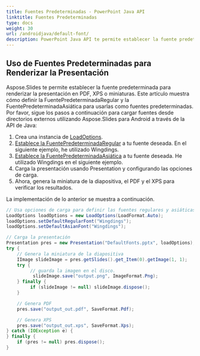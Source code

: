 ```yaml
---
title: Fuentes Predeterminadas - PowerPoint Java API
linktitle: Fuentes Predeterminadas
type: docs
weight: 30
url: /androidjava/default-font/
description: PowerPoint Java API te permite establecer la fuente predeterminada para renderizar la presentación en PDF, XPS o miniaturas. Este artículo muestra cómo definir la FuentePredeterminadaRegular y la FuentePredeterminadaAsiática para usarlas como fuentes predeterminadas.
---
```



## **Uso de Fuentes Predeterminadas para Renderizar la Presentación**
Aspose.Slides te permite establecer la fuente predeterminada para renderizar la presentación en PDF, XPS o miniaturas. Este artículo muestra cómo definir la FuentePredeterminadaRegular y la FuentePredeterminadaAsiática para usarlas como fuentes predeterminadas. Por favor, sigue los pasos a continuación para cargar fuentes desde directorios externos utilizando Aspose.Slides para Android a través de la API de Java:

1. Crea una instancia de [LoadOptions](https://reference.aspose.com/slides/androidjava/com.aspose.slides/LoadOptions).
1. [Establece la FuentePredeterminadaRegular](https://reference.aspose.com/slides/androidjava/com.aspose.slides/LoadOptions#setDefaultRegularFont-java.lang.String-) a tu fuente deseada. En el siguiente ejemplo, he utilizado Wingdings.
1. [Establece la FuentePredeterminadaAsiática](https://reference.aspose.com/slides/androidjava/com.aspose.slides/LoadOptions#setDefaultAsianFont-java.lang.String-) a tu fuente deseada. He utilizado Wingdings en el siguiente ejemplo.
1. Carga la presentación usando Presentation y configurando las opciones de carga.
1. Ahora, genera la miniatura de la diapositiva, el PDF y el XPS para verificar los resultados.

La implementación de lo anterior se muestra a continuación.

```java
// Usa opciones de carga para definir las fuentes regulares y asiáticas predeterminadas
LoadOptions loadOptions = new LoadOptions(LoadFormat.Auto);
loadOptions.setDefaultRegularFont("Wingdings");
loadOptions.setDefaultAsianFont("Wingdings");

// Carga la presentación
Presentation pres = new Presentation("DefaultFonts.pptx", loadOptions);
try {
    // Genera la miniatura de la diapositiva
    IImage slideImage = pres.getSlides().get_Item(0).getImage(1, 1);
    try {
         // guarda la imagen en el disco.
          slideImage.save("output.png", ImageFormat.Png);
    } finally {
         if (slideImage != null) slideImage.dispose();
    }

    // Genera PDF
    pres.save("output_out.pdf", SaveFormat.Pdf);

    // Genera XPS
    pres.save("output_out.xps", SaveFormat.Xps);
} catch (IOException e) {
} finally {
    if (pres != null) pres.dispose();
}
```